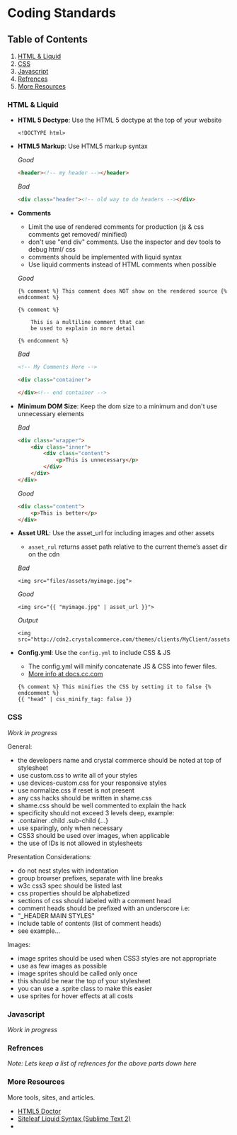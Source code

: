 # Coding Standards

## <a name='TOC'>Table of Contents</a>

  1. [HTML & Liquid](#html)
  1. [CSS](#css)
  1. [Javascript](#arrays)
  1. [Refrences](#refrences)
  1. [More Resources](#moreresources)

### <a name='html'>HTML & Liquid</a>

- **HTML 5 Doctype**: Use the HTML 5 doctype at the top of your website

    `<!DOCTYPE html>`

- **HTML5 Markup**: Use HTML5 markup syntax

    *Good*
    ```html
    <header><!-- my header --></header>
    ```

    *Bad*
    ```html
    <div class="header"><!-- old way to do headers --></div>
    ```

- **Comments**
    - Limit the use of rendered comments for production (js & css comments get removed/ minified)
    - don't use "end div" comments. Use the inspector and dev tools to debug html/ css
    - comments should be implemented with liquid syntax
    - Use liquid comments instead of HTML comments when possible

    *Good*
    ```liquid
    {% comment %} This comment does NOT show on the rendered source {% endcomment %}

    {% comment %}

        This is a multiline comment that can
        be used to explain in more detail

    {% endcomment %}

    ```

    *Bad*
    ```html
    <!-- My Comments Here -->

    <div class="container">

    </div><!-- end container -->
    ```
- **Minimum DOM Size**: Keep the dom size to a minimum and don't use unnecessary elements

    *Bad*
    ```html
    <div class="wrapper">
        <div class="inner">
            <div class="content">
                <p>This is unnecessary</p>
            </div>
        </div>
    </div>
    ```

    *Good*
    ```html
    <div class="content">
        <p>This is better</p>
    </div>
    ```
    
- **Asset URL**: Use the asset_url for including images and other assets
    - `asset_rul` returns asset path relative to the current theme’s asset dir on the cdn

    *Bad*
    ```liquid
    <img src="files/assets/myimage.jpg">
    ```
    
    *Good*
    ```liquid
    <img src="{{ "myimage.jpg" | asset_url }}">
    ```

    *Output*
    ```liquid
    <img src="http://cdn2.crystalcommerce.com/themes/clients/MyClient/assets/myimage.jpg">
    ```
    
- **Config.yml**: Use the `config.yml` to include CSS & JS
    - The config.yml will minify concatenate JS & CSS into fewer files.
    - [More info at docs.cc.com](http://docs.crystalcommerce.com/features/theme_config.html)

    ```liquid
    {% comment %} This minifies the CSS by setting it to false {% endcomment %}
    {{ "head" | css_minify_tag: false }}
    ```
    
    


### <a name='css'>CSS</a>

*Work in progress*

General:
- the developers name and crystal commerce should be noted at top of stylesheet
- use custom.css to write all of your styles
- use devices-custom.css for your responsive styles
- use normalize.css if reset is not present
- any css hacks should be written in shame.css
- shame.css should be well commented to explain the hack
- specificity should not exceed 3 levels deep, example:
- .container .child .sub-child {…}
- use sparingly, only when necessary
- CSS3 should be used over images, when applicable
- the use of IDs is not allowed in stylesheets 

Presentation Considerations:
- do not nest styles with indentation
- group browser prefixes, separate with line breaks
- w3c css3 spec should be listed last
- css properties should be alphabetized 
- sections of css should labeled with a comment head
- comment heads should be prefixed with an underscore i.e:
- "_HEADER MAIN STYLES"
- include table of contents (list of comment heads)
- see example...

Images:
- image sprites should be used when CSS3 styles are not appropriate
- use as few images as possible
- image sprites should be called only once
- this should be near the top of your stylesheet
- you can use a .sprite class to make this easier
- use sprites for hover effects at all costs


### <a name='javascript'>Javascript</a>

*Work in progress*


### <a name='refrences'>Refrences</a>

*Note: Lets keep a list of refrences for the above parts down here*


### <a name='moreresources'>More Resources</a>

More tools, sites, and articles.

- [HTML5 Doctor](http://html5doctor.com/)
- [Siteleaf Liquid Syntax (Sublime Text 2)](https://sublime.wbond.net/packages/Siteleaf%20Liquid%20Syntax)
-
